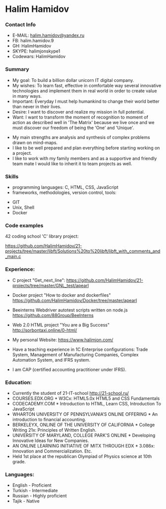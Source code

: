 # Halim Hamidov

### Contact Info 

+ E-MAIL: halim.hamidov@yandex.ru 
+ FB: halim.hamidov.9
+ GH: HalimHamidov
+ SKYPE: halimjonskype1
+ Codewars: HalimHamidov

### Summary

* My goal: To  build a billion dollar unicorn IT digital company.
* My wishes: To learn fast, effective in comfortable way several innovative technologies and implement them in real world in order to create value in many ways.
* Important: Everyday I must help humankind to change their world better than never in their lives.
* Desire: I want to discover and realize my mission in full potential.
* Want: I want to transform the moment of recognition to moment of action as described well in 'The Matrix' because we live once and we must discover our freedom of being the 'One' and 'Unique'.
+ My main strengths are analysis and synthesis of complex problems drawn on mind-maps.
+ I like to be well prepared and plan everything before starting working on a project.
+ I like to  work with my family members and as a supportive and friendly team mate I would like to inherit it to team projects as well.

### Skills 

* programming languages: C, HTML, CSS, JavaScript
* frameworks, methodologies, version control, tools: 

 + GIT   
 + Unix, Shell  
 + Docker  

### Code examples

42 coding school 'C' library project:

https://github.com/HalimHamidov/21-projects/tree/master/libft/Solutions%20to%20libft/libft_with_comments_and_main.c


### Experience:

+ C project "Get_next_line":
https://github.com/HalimHamidov/21-projects/tree/master/GNL_test/apearl

+ Docker project "How to docker and dockerfiles"
https://github.com/HalimHamidov/Docker/tree/master/apearl

+ Beeinterns Webdriver autotest scripts written on node.js
https://github.com/88Group/BeeInterns

+ Web 2.0 HTML project "You are a Big Success"
http://sorbontaxi.online/0-html/

+ My personal Website:
https://www.halimjon.com/

+ Have a teaching experience in 1C Enterprise configurations: Trade System, Management of Manufacturing Companies, Complex Automation System, and IFRS system. 

+ I am CAP (certified accounting practitioner under IFRS). 


### Education:
+ Currently the student of 21-IT-school http://21-school.ru/
+ COURSES.EDX.ORG * W3Cx: HTML5.0x HTML5 and CSS Fundamentals  
+ CODECADEMY.COM * Introduction to HTML, Learn CSS, Introduction To JavaScript  
+ WHARTON UNIVERSITY OF PENNSYLVANIA’S ONLINE OFFERING * An introduction to financial accounting. 
+ BERKELEYX, ONLINE OF THE UNIVERSITY OF CALIFORNIA * College Writing 21x: Principles of Written English. 
+ UNIVERSITY OF MARYLAND, COLLEGE PARK'S ONLINE * Developing Innovative Ideas for New Companies. 
+ AN ONLINE LEARNING INITIATIVE OF MITX THROUGH EDX * 3.086x: Innovation and Commercialization. Etc. 
+ Held 1st place at the republican Olympiad of Physics science at 10th grade. 

### Languages:
* English - Proficient
* Turkish - Intermediate
* Russian - Highly proficient 
* Tajik - Native
